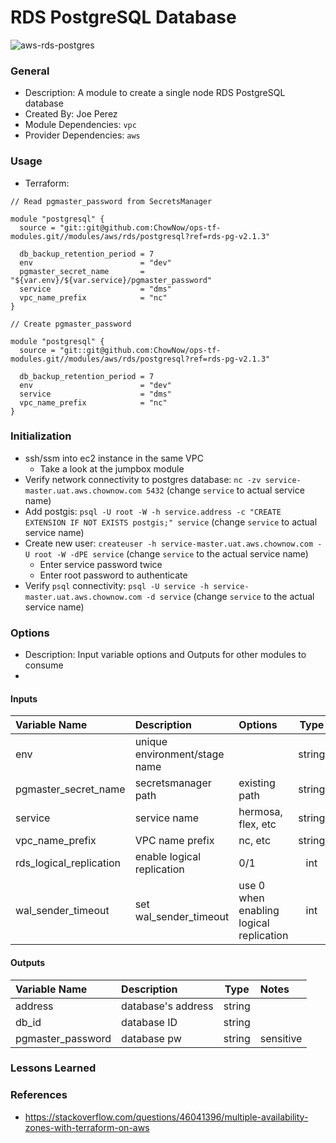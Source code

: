 # RDS PostgreSQL Database
![aws-rds-postgres](https://github.com/ChowNow/ops-tf-modules/workflows/aws-rds-postgres/badge.svg)

### General

* Description: A module to create a single node RDS PostgreSQL database
* Created By: Joe Perez
* Module Dependencies: `vpc`
* Provider Dependencies: `aws`

### Usage

* Terraform:

```hcl
// Read pgmaster_password from SecretsManager

module "postgresql" {
  source = "git::git@github.com:ChowNow/ops-tf-modules.git//modules/aws/rds/postgresql?ref=rds-pg-v2.1.3"

  db_backup_retention_period = 7
  env                        = "dev"
  pgmaster_secret_name       = "${var.env}/${var.service}/pgmaster_password"
  service                    = "dms"
  vpc_name_prefix            = "nc"
}
```

```hcl
// Create pgmaster_password

module "postgresql" {
  source = "git::git@github.com:ChowNow/ops-tf-modules.git//modules/aws/rds/postgresql?ref=rds-pg-v2.1.3"

  db_backup_retention_period = 7
  env                        = "dev"
  service                    = "dms"
  vpc_name_prefix            = "nc"
}
```



### Initialization

* ssh/ssm into ec2 instance in the same VPC
  * Take a look at the jumpbox module
* Verify network connectivity to postgres database: `nc -zv service-master.uat.aws.chownow.com 5432` (change `service` to actual service name)
* Add postgis: `psql -U root -W -h service.address -c "CREATE EXTENSION IF NOT EXISTS postgis;" service` (change `service` to actual service name)
* Create new user: `createuser -h service-master.uat.aws.chownow.com -U root -W -dPE service` (change `service` to the actual service name)
  * Enter service password twice
  * Enter root password to authenticate
* Verify `psql` connectivity: `psql -U service -h service-master.uat.aws.chownow.com -d service` (change `service` to the actual service name)


### Options

* Description: Input variable options and Outputs for other modules to consume
*
#### Inputs

| Variable Name           | Description                   | Options                                 |  Type  | Required? | Notes |
| :---------------------- | :---------------------------- | :-------------------------------------- | :----: | :-------: | :---- |
| env                     | unique environment/stage name |                                         | string |    Yes    | N/A   |
| pgmaster_secret_name    | secretsmanager path           | existing path                           | string |    No     | N/A   |
| service                 | service name                  | hermosa, flex, etc                      | string |    Yes    | N/A   |
| vpc_name_prefix         | VPC name prefix               | nc, etc                                 | string |    Yes    | N/A   |
| rds_logical_replication | enable logical replication    | 0/1                                     |  int   |    No     | N/A   |
| wal_sender_timeout      | set wal_sender_timeout        | use 0 when enabling logical replication |  int   |    No     | N/A   |

#### Outputs

| Variable Name     | Description        |  Type  | Notes     |
| :---------------- | :----------------- | :----: | :-------- |
| address           | database's address | string |           |
| db_id             | database ID        | string |           |
| pgmaster_password | database pw        | string | sensitive |


### Lessons Learned


### References

* https://stackoverflow.com/questions/46041396/multiple-availability-zones-with-terraform-on-aws
